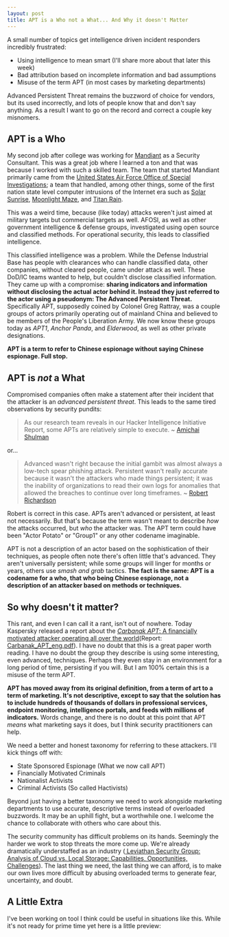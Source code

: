 ```yaml
---
layout: post
title: APT is a Who not a What... And Why it doesn't Matter
---
```


A small number of topics get intelligence driven incident responders incredibly frustrated:

- Using intelligence to mean smart (I'll share more about that later this week)
- Bad attribution based on incomplete information and bad assumptions
- Misuse of the term APT (in most cases by marketing departments)

Advanced Persistent Threat remains the buzzword of choice for vendors, but its used incorrectly, and lots of people know that and don't say anything. As a result I want to go on the record and correct a couple key misnomers.

## APT is a Who

My second job after college was working for [Mandiant](https://www.mandiant.com/) as a Security Consultant. This was a great job where I learned a ton and that was because I worked with such a skilled team. The team that started Mandiant primarily came from the [United States Air Force Office of Special Investigations](http://www.osi.af.mil/); a team that handled, among other things, some of the first nation state level computer intrusions of the Internet era such as [Solar Sunrise](http://en.wikipedia.org/wiki/Ehud_Tenenbaum), [Moonlight Maze](http://en.wikipedia.org/wiki/Moonlight_Maze), and [Titan Rain](http://en.wikipedia.org/wiki/Titan_Rain).

This was a weird time, because (like today) attacks weren't just aimed at military targets but commercial targets as well. AFOSI, as well as other government intelligence & defense groups, investigated using open source and classified methods. For operational security, this leads to classified intelligence.

This classified intelligence was a problem. While the Defense Industrial Base has people with clearances who can handle classified data, other companies, without cleared people, came under attack as well. These DoD/IC teams wanted to help, but couldn't disclose classified information.  They came up with a compromise: __sharing indicators and information without disclosing the actual actor behind it. Instead they just referred to the actor using a pseudonym: The Advanced Persistent Threat.__ Specifically APT, supposedly coined by Colonel Greg Rattray, was a couple groups of actors primarily operating out of mainland China and believed to be members of the People's Liberation Army. We now know these groups today as _APT1_, _Anchor Panda_, and _Elderwood_, as well as other private designations.

__APT is a term to refer to Chinese espionage without saying Chinese espionage. Full stop.__

## APT is _not_ a What

Compromised companies often make a statement after their incident that the attacker is an _advanced persistent threat_. This leads to the same tired observations by security pundits:

> As our research team reveals in our Hacker Intelligence Initiative Report, some APTs are relatively simple to execute. ~ [Amichai Shulman](http://www.scmagazineuk.com/apts-not-as-advanced-as-you-might-think/article/345953/)

or...

> Advanced wasn't right because the initial gambit was almost always a low-tech spear phishing attack. Persistent wasn't really accurate because it wasn't the attackers who made things persistent; it was the inability of organizations to read their own logs for anomalies that allowed the breaches to continue over long timeframes. ~ [Robert Richardson](http://searchsecurity.techtarget.com/opinion/Advanced-persistent-threats-Has-the-industry-moved-on)

Robert is correct in this case. APTs aren't advanced or persistent, at least not necessarily. But that's because the term wasn't meant to describe _how_ the attacks occurred, but _who_ the attacker was. The APT term could have been "Actor Potato" or "Group1" or any other codename imaginable.

APT is not a description of an actor based on the sophistication of their techniques, as people often note there's often little that's advanced. They aren't universally persistent; while some groups will linger for months or years, others use _smash and grab_ tactics. __The fact is the same: APT is a codename for a who, that who being Chinese espionage, not a description of an attacker based on methods or techniques.__

## So why doesn't it matter?

This rant, and even I can call it a rant, isn't out of nowhere. Today Kaspersky released a report about the [_Carbanak APT_: A financially motivated attacker operating all over the world](http://securelist.com/blog/research/68732/the-great-bank-robbery-the-carbanak-apt/)(Report: [<i class="fa fa-file-pdf-o"></i> Carbanak_APT_eng.pdf](http://25zbkz3k00wn2tp5092n6di7b5k.wpengine.netdna-cdn.com/files/2015/02/Carbanak_APT_eng.pdf)). I have no doubt that this is a great paper worth reading. I have no doubt the group they describe is using some interesting, even advanced, techniques. Perhaps they even stay in an environment for a long period of time, persisting if you will. But I am 100% certain this is a misuse of the term APT.

__APT has moved away from its original definition, from a term of art to a term of marketing. It's not descriptive, except to say that the solution has to include hundreds of thousands of dollars in professional services, endpoint monitoring, intelligence portals, and feeds with millions of indicators.__ Words change, and there is no doubt at this point that APT _means_ what marketing says it does, but I think security practitioners can help.

We need a better and honest taxonomy for referring to these attackers. I'll kick things off with:

- State Sponsored Espionage (What we now call APT)
- Financially Motivated Criminals
- Nationalist Activists
- Criminal Activists (So called Hactivists)

Beyond just having a better taxonomy we need to work alongside marketing departments to use accurate, descriptive terms instead of overloaded buzzwords. It may be an uphill fight, but a worthwhile one. I welcome the chance to collaborate with others who care about this.

The security community has difficult problems on its hands. Seemingly the harder we work to stop threats the more come up. We're already dramatically understaffed as an industry ([<i class="fa fa-file-pdf-o"></i> Leviathan Security Group: Analysis of Cloud vs. Local Storage:
Capabilities, Opportunities, Challenges](http://www.leviathansecurity.com/wp-content/uploads/Value-of-Cloud-Security-Scarcity.pdf)). The last thing we need, the last thing we can afford, is to make our own lives more difficult by abusing overloaded terms to generate fear, uncertainty, and doubt.

## A Little Extra
I've been working on tool I think could be useful in situations like this. While it's not ready for prime time yet here is a little preview:

<script src="https://gist.github.com/sroberts/4a6677e66989d74a42ae.js"></script>
